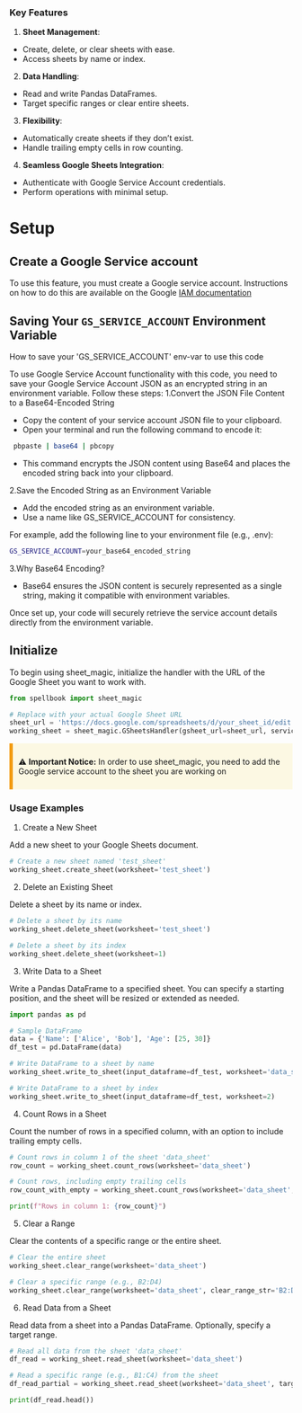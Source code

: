 ### Key Features

1. **Sheet Management**:
  * Create, delete, or clear sheets with ease.
  * Access sheets by name or index.
2. **Data Handling**:
  * Read and write Pandas DataFrames.
  * Target specific ranges or clear entire sheets.
3. **Flexibility**:
  * Automatically create sheets if they don’t exist.
  * Handle trailing empty cells in row counting.
4. **Seamless Google Sheets Integration**:
  * Authenticate with Google Service Account credentials.
  * Perform operations with minimal setup.

# Setup

## Create a Google Service account
To use this feature, you must create a Google service account. Instructions on how to do this are available on the Google [IAM documentation](https://cloud.google.com/iam/docs/service-accounts-create#iam-service-accounts-create-console)

## Saving Your `GS_SERVICE_ACCOUNT` Environment Variable
How to save your 'GS_SERVICE_ACCOUNT' env-var to use this code

To use Google Service Account functionality with this code, you need to save your Google Service Account JSON as an encrypted string in an environment variable. Follow these steps:
1.Convert the JSON File Content to a Base64-Encoded String
  * Copy the content of your service account JSON file to your clipboard.
  * Open your terminal and run the following command to encode it:
  ```bash
   pbpaste | base64 | pbcopy
  ```
  * This command encrypts the JSON content using Base64 and places the encoded string back into your clipboard.
 
2.Save the Encoded String as an Environment Variable
  * Add the encoded string as an environment variable.
  * Use a name like GS_SERVICE_ACCOUNT for consistency.

For example, add the following line to your environment file (e.g., .env):
```bash
GS_SERVICE_ACCOUNT=your_base64_encoded_string
```
3.Why Base64 Encoding?
  * Base64 ensures the JSON content is securely represented as a single string, making it compatible with environment variables.

Once set up, your code will securely retrieve the service account details directly from the environment variable.

## Initialize

To begin using sheet_magic, initialize the handler with the URL of the Google Sheet you want to work with.

```python
from spellbook import sheet_magic

# Replace with your actual Google Sheet URL
sheet_url = 'https://docs.google.com/spreadsheets/d/your_sheet_id/edit'
working_sheet = sheet_magic.GSheetsHandler(gsheet_url=sheet_url, service_account_name='my_google_service_account')
```

<div style="border-left: 6px solid #f39c12; padding: 10px; background-color: #fcf8e3;">

⚠️ **Important Notice:** In order to use sheet_magic, you need to add the Google service account to the sheet you are working on

</div>

### Usage Examples

1. Create a New Sheet

Add a new sheet to your Google Sheets document.
```python
# Create a new sheet named 'test_sheet'
working_sheet.create_sheet(worksheet='test_sheet')
```

2. Delete an Existing Sheet

Delete a sheet by its name or index.
```python
# Delete a sheet by its name
working_sheet.delete_sheet(worksheet='test_sheet')

# Delete a sheet by its index
working_sheet.delete_sheet(worksheet=1)
```

3. Write Data to a Sheet

Write a Pandas DataFrame to a specified sheet. You can specify a starting position, and the sheet will be resized or extended as needed.

```python
import pandas as pd

# Sample DataFrame
data = {'Name': ['Alice', 'Bob'], 'Age': [25, 30]}
df_test = pd.DataFrame(data)

# Write DataFrame to a sheet by name
working_sheet.write_to_sheet(input_dataframe=df_test, worksheet='data_sheet')

# Write DataFrame to a sheet by index
working_sheet.write_to_sheet(input_dataframe=df_test, worksheet=2)
```

4. Count Rows in a Sheet

Count the number of rows in a specified column, with an option to include trailing empty cells.
```python
# Count rows in column 1 of the sheet 'data_sheet'
row_count = working_sheet.count_rows(worksheet='data_sheet')

# Count rows, including empty trailing cells
row_count_with_empty = working_sheet.count_rows(worksheet='data_sheet', include_tailing_empty=True)

print(f"Rows in column 1: {row_count}")
```

5. Clear a Range

Clear the contents of a specific range or the entire sheet.
```python
# Clear the entire sheet
working_sheet.clear_range(worksheet='data_sheet')

# Clear a specific range (e.g., B2:D4)
working_sheet.clear_range(worksheet='data_sheet', clear_range_str='B2:D4')
```

6. Read Data from a Sheet

Read data from a sheet into a Pandas DataFrame. Optionally, specify a target range.
```python
# Read all data from the sheet 'data_sheet'
df_read = working_sheet.read_sheet(worksheet='data_sheet')

# Read a specific range (e.g., B1:C4) from the sheet
df_read_partial = working_sheet.read_sheet(worksheet='data_sheet', target_range_str='B1:C4')

print(df_read.head())
```

